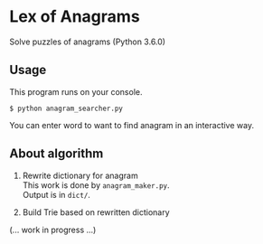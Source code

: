 # Lex of Anagrams

Solve puzzles of anagrams (Python 3.6.0)

## Usage

This program runs on your console.  
```
$ python anagram_searcher.py
```
You can enter word to want to find anagram in an interactive way.  

## About algorithm

1. Rewrite dictionary for anagram  
This work is done by ``anagram_maker.py``.  
Output is in ``dict/``.  

2. Build Trie based on rewritten dictionary

(... work in progress ...) 
